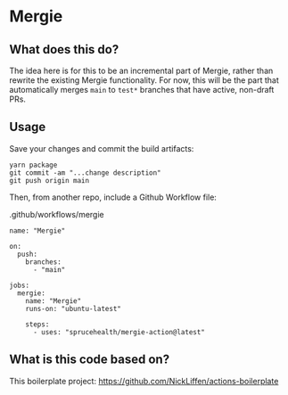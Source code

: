 # Mergie

## What does this do?

The idea here is for this to be an incremental part of Mergie, rather than rewrite the existing Mergie functionality. For now, this will be the part that automatically merges `main` to `test*` branches that have active, non-draft PRs.

## Usage

Save your changes and commit the build artifacts:

```
yarn package
git commit -am "...change description"
git push origin main
```

Then, from another repo, include a Github Workflow file:

.github/workflows/mergie

```
name: "Mergie"

on:
  push:
    branches:
      - "main"

jobs:
  mergie:
    name: "Mergie"
    runs-on: "ubuntu-latest"

    steps:
      - uses: "sprucehealth/mergie-action@latest"
```

## What is this code based on?

This boilerplate project: https://github.com/NickLiffen/actions-boilerplate
